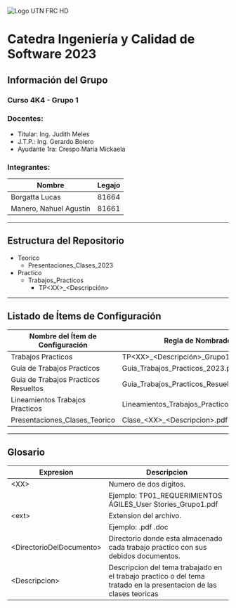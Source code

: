 ![Logo UTN FRC HD](https://user-images.githubusercontent.com/80863432/235774385-c97dee88-2781-43eb-bb9c-44ebe64ab58b.png)
# Catedra Ingeniería y Calidad de Software 2023
## Información del Grupo
### Curso 4K4 - Grupo 1

### Docentes:
* Titular: Ing. Judith Meles
* J.T.P.: Ing. Gerardo Boiero
* Ayudante 1ra: Crespo María Mickaela

### Integrantes:
| Nombre         | Legajo |
|-|-|
| Borgatta Lucas | 81664  |
| Manero, Nahuel Agustín | 81661  |

---

## Estructura del Repositorio

* Teorico
  * Presentaciones_Clases_2023
* Practico
  * Trabajos_Practicos
    * TP\<XX>_<Descripción>

---
## Listado de Ítems de Configuración
| Nombre del Ítem de Configuración | Regla de Nombrado | Ubicación Física (Ruta Relativa) |
|-|-|-|
| Trabajos Practicos | TP\<XX>_<Descripción>_Grupo1.\<ext> | /Practico/Trabajos_Practicos/\<DirectorioDelDocumento>/
| Guia de Trabajos Practicos | Guia_Trabajos_Practicos_2023.pdf | /Practico/ |
| Guia de Trabajos Practicos Resueltos | Guia_Trabajos_Practicos_Resueltos_2023.pdf | /Practico/ |
| Lineamientos Trabajos Practicos | Lineamientos_Trabajos_Practicos.pdf | /Practico/ |
| Presentaciones_Clases_Teorico | Clase_\<XX>_\<Descripcion>.pdf | /Teorico/Presentaciones_Clases_2023 |

---
## Glosario
| Expresion | Descripcion |
|-|-|
| \<XX> | Numero de dos digitos. |
| | Ejemplo: TP01_REQUERIMIENTOS ÁGILES_User Stories_Grupo1.pdf |
| \<ext> | Extension del archivo.
| | Ejemplo: .pdf .doc |
| \<DirectorioDelDocumento> | Directorio donde esta almacenado cada trabajo practico con sus debidos documentos. |
| \<Descripcion> | Descripcion del tema trabajado en el trabajo practico o del tema tratado en la presentacion de las clases teoricas |





